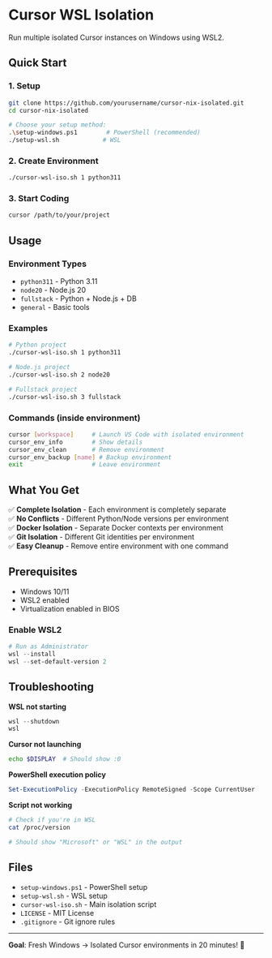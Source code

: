 # Cursor WSL Isolation

Run multiple isolated Cursor instances on Windows using WSL2.

## Quick Start

### 1. Setup
```bash
git clone https://github.com/yourusername/cursor-nix-isolated.git
cd cursor-nix-isolated

# Choose your setup method:
.\setup-windows.ps1        # PowerShell (recommended)
./setup-wsl.sh            # WSL
```

### 2. Create Environment
```bash
./cursor-wsl-iso.sh 1 python311
```

### 3. Start Coding
```bash
cursor /path/to/your/project
```

## Usage

### Environment Types
- `python311` - Python 3.11
- `node20` - Node.js 20
- `fullstack` - Python + Node.js + DB
- `general` - Basic tools

### Examples
```bash
# Python project
./cursor-wsl-iso.sh 1 python311

# Node.js project
./cursor-wsl-iso.sh 2 node20

# Fullstack project
./cursor-wsl-iso.sh 3 fullstack
```

### Commands (inside environment)
```bash
cursor [workspace]     # Launch VS Code with isolated environment
cursor_env_info        # Show details
cursor_env_clean       # Remove environment
cursor_env_backup [name] # Backup environment
exit                   # Leave environment
```

## What You Get

✅ **Complete Isolation** - Each environment is completely separate  
✅ **No Conflicts** - Different Python/Node versions per environment  
✅ **Docker Isolation** - Separate Docker contexts per environment  
✅ **Git Isolation** - Different Git identities per environment  
✅ **Easy Cleanup** - Remove entire environment with one command  

## Prerequisites

- Windows 10/11
- WSL2 enabled
- Virtualization enabled in BIOS

### Enable WSL2
```powershell
# Run as Administrator
wsl --install
wsl --set-default-version 2
```

## Troubleshooting

**WSL not starting**
```powershell
wsl --shutdown
wsl
```

**Cursor not launching**
```bash
echo $DISPLAY  # Should show :0
```

**PowerShell execution policy**
```powershell
Set-ExecutionPolicy -ExecutionPolicy RemoteSigned -Scope CurrentUser
```

**Script not working**
```bash
# Check if you're in WSL
cat /proc/version

# Should show "Microsoft" or "WSL" in the output
```

## Files

- `setup-windows.ps1` - PowerShell setup
- `setup-wsl.sh` - WSL setup
- `cursor-wsl-iso.sh` - Main isolation script
- `LICENSE` - MIT License
- `.gitignore` - Git ignore rules

---

**Goal**: Fresh Windows → Isolated Cursor environments in 20 minutes! 🎯 